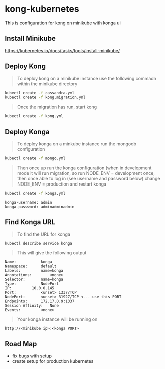 # kong-kubernetes
This is configuration for kong on minikube with konga ui

## Install Minikube
https://kubernetes.io/docs/tasks/tools/install-minikube/

## Deploy Kong
>To deploy kong on a minikube instance use the following commadn within the minikube directory

```bash
kubectl create -f cassandra.yml
kubectl create -f kong.migration.yml
```

> Once the migration has run, start kong

```bash
kubectl create -f kong.yml
```

## Deploy Konga
>To deploy konga on a minkube instance run the mongodb configuration

```bash
kubectl create -f mongo.yml
```
>Then once up run the konga configuration (when in development mode it will run migration,
so run NODE_ENV = development once, then once able to log in (see username and password below)
change NODE_ENV = production and restart konga

```bash
kubectl create -f konga.yml
```
```text
konga-username: admin
konga-password: adminadminadmin
```

## Find Konga URL

>To find the URL for konga

```bash
kubectl describe service konga
```
>This will give the following output

```text
Name:			konga
Namespace:		default
Labels:			name=konga
Annotations:		<none>
Selector:		name=konga
Type:			NodePort
IP:			10.0.0.145
Port:			<unset>	1337/TCP
NodePort:		<unset>	31927/TCP <--- use this PORT
Endpoints:		172.17.0.9:1337
Session Affinity:	None
Events:			<none>

```
> Your konga instance will be running on

```
http://<minikube ip>:<konga PORT>
```

## Road Map
* fix bugs with setup
* create setup for production kubernetes
